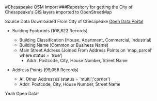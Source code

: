 #Chesapeake OSM Import
###Repository for getting the City of Chesapeake's GIS layers imported to OpenStreetMap  

Source Data Downloaded From City of Chesapeake [Open Data Portal](http://public.chesva.opendata.arcgis.com/)

* Building Footprints (108,822 Records)
  * Building Classification (House, Apartment, Commercial, Industrial)
  * Building Name (Common or Business Name)
  * Main Street Address (Joined From Address Points on 'map_parcel' where status = 'true')
    * Addr: Postcode, City, House Number, Street Name

* Address Points (99,058 Records)
  * All Other Addresses (status = 'multi';'corner')
  * Addr: Postcode, City, House Number, Street Name

Yeah Open Data!
